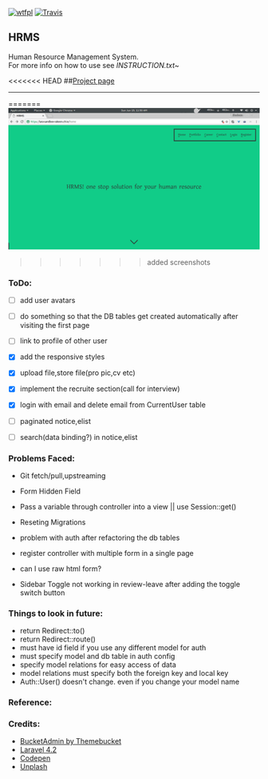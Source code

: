 [![wtfpl](http://www.wtfpl.net/wp-content/uploads/2012/12/wtfpl-badge-4.png)](http://www.wtfpl.net/txt/copying/)
[![Travis](https://img.shields.io/badge/made%20with-love-red.svg)](https://github.com/rakeen09/HRMS)

## HRMS

Human Resource Management System.  
For more info on how to use see *INSTRUCTION.txt~*

<<<<<<< HEAD
##[Project page](http://hrms-rak1.c9.io/public/home)

-------------------------------------------------------------------
=======
![homepage](./screenshots/home.png)

>>>>>>> added screenshots

### ToDo:

- [ ] add user avatars
- [ ] do something so that the DB tables get created automatically after visiting the first page
- [ ] link to profile of other user
- [x] add the responsive styles
- [x] upload file,store file(pro pic,cv etc)
- [x] implement the recruite section(call for interview)
- [x] login with email and delete email from CurrentUser table

- [ ] paginated notice,elist
- [ ] search(data binding?) in notice,elist


### Problems Faced:

- Git fetch/pull,upstreaming
- Form Hidden Field
- Pass a variable through controller into a view || use Session::get()
- Reseting Migrations

- problem with auth after refactoring the db tables
- register controller with multiple form in a single page
- can I use raw html form?

- Sidebar Toggle not working in review-leave after adding the toggle switch button

### Things to look in future:

- return Redirect::to()
- return Redirect::route()
- must have id field if you use any different model for auth
- must specify model and db table in auth config
- specify model relations for easy access of data
- model relations must specify both the foreign key and local key
- Auth::User() doesn't change. even if you change your model name


### Reference:


### Credits:

- [BucketAdmin by Themebucket](http://bucketadmin.themebucket.net/)
- [Laravel 4.2](http://laravel.com/docs/4.2/releases)
- [Codepen](http://codepen.io)
- [Unplash](https://unsplash.com/)
